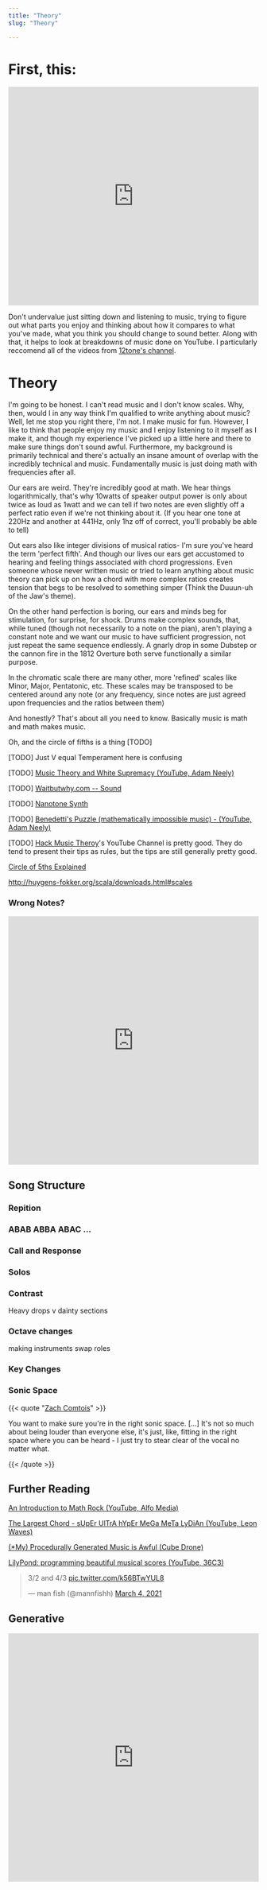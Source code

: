 ```yaml
---
title: "Theory"
slug: "Theory"

---
```


# First, this:

<iframe width="100%" height="440" src="https://www.youtube.com/embed/rgaTLrZGlk0" frameborder="0" allow="accelerometer; autoplay; clipboard-write; encrypted-media; gyroscope; picture-in-picture" allowfullscreen></iframe>

Don't undervalue just sitting down and listening to music, trying to figure out what parts you enjoy and thinking about how it compares to what you've made, what you think you should change to sound better. Along with that, it helps to look at breakdowns of music done on YouTube. I particularly reccomend all of the videos from [12tone's channel](https://www.youtube.com/watch?v=Ez8Ljhv9dyw).

# Theory

I'm going to be honest. I can't read music and I don't know scales. Why, then, would I in any way think I'm qualified to write anything about music? Well, let me stop you right there, I'm not. I make music for fun. However, I like to think that people enjoy my music and I enjoy listening to it myself as I make it, and though my experience I've picked up a little here and there to make sure things don't sound awful. Furthermore, my background is primarily technical and there's actually an insane amount of overlap with the incredibly technical and music. Fundamentally music is just doing math with frequencies after all.

Our ears are weird. They're incredibly good at math. We hear things logarithmically, that's why 10watts of speaker output power is only about twice as loud as 1watt and we can tell if two notes are even slightly off a perfect ratio even if we're not thinking about it. (If you hear one tone at 220Hz and another at 441Hz, only 1hz off of correct, you'll probably be able to tell)

Out ears also like integer divisions of musical ratios- I'm sure you've heard the term 'perfect fifth'. And though our lives our ears get accustomed to hearing and feeling things associated with chord progressions. Even someone whose never written music or tried to learn anything about music theory can pick up on how a chord with more complex ratios creates tension that begs to be resolved to something simper (Think the Duuun-uh of the Jaw's theme).

On the other hand perfection is boring, our ears and minds beg for stimulation, for surprise, for shock. Drums make complex sounds, that, while tuned (though not necessarily to a note on the pian), aren't playing a constant note and we want our music to have sufficient progression, not just repeat the same sequence endlessly. A gnarly drop in some Dubstep or the cannon fire in the 1812 Overture both serve functionally a similar purpose.

In the chromatic scale there are many other, more 'refined' scales like Minor, Major, Pentatonic, etc. These scales may be transposed to be centered around any note (or any frequency, since notes are just agreed upon frequencies and the ratios between them)

And honestly? That's about all you need to know. Basically music is math and math makes music.

Oh, and the circle of fifths is a thing [TODO]

[TODO] Just V equal Temperament here is confusing

[TODO] [Music Theory and White Supremacy (YouTube, Adam Neely)](https://www.youtube.com/watch?v=Kr3quGh7pJA)

[TODO] [Waitbutwhy.com -- Sound](https://waitbutwhy.com/2016/03/sound.html)

[TODO] [Nanotone Synth](https://dylancassidy.itch.io/nanotone-synth)

[TODO] [Benedetti's Puzzle (mathematically impossible music) - (YouTube, Adam Neely)](https://youtu.be/TYhPAbsIqA8)

[TODO] [Hack Music Theroy](https://www.youtube.com/c/RevolutionHarmony/videos)'s YouTube Channel is pretty good. They do tend to present their tips as rules, but the tips are still generally pretty good.

[Circle of 5ths Explained](https://ledgernote.com/columns/music-theory/circle-of-fifths-explained/)

http://huygens-fokker.org/scala/downloads.html#scales

### Wrong Notes?

<iframe width="100%" height="500" src="https://www.youtube.com/embed/meha_FCcHbo" title="YouTube video player" frameborder="0" allow="accelerometer; autoplay; clipboard-write; encrypted-media; gyroscope; picture-in-picture" allowfullscreen></iframe>

## Song Structure

### Repition

### ABAB ABBA ABAC ...

### Call and Response

### Solos

### Contrast

Heavy drops v dainty sections

### Octave changes

making instruments swap roles

### Key Changes

### Sonic Space

{{< quote "[Zach Comtois](https://www.youtube.com/watch?v=OswXhyPgGN4)" >}}

You want to make sure you're in the right sonic space. [...] It's not so much about being louder than everyone else, it's just, like, fitting in the right space where you can be heard - I just try to stear clear of the vocal no matter what.

{{< /quote >}}

## Further Reading

[An Introduction to Math Rock (YouTube, Alfo Media)](https://youtu.be/MF4Fs1lgYc8)

[The Largest Chord - sUpEr UlTrA hYpEr MeGa MeTa LyDiAn (YouTube, Leon Waves)](https://www.youtube.com/watch?v=HeTygKpi6pI)

[(*My) Procedurally Generated Music is Awful (Cube Drone)](https://devlog.groovelet.com/p/procedurally-generated-music-is-awful)

[LilyPond: programming beautiful musical scores (YouTube, 36C3)](https://www.youtube.com/watch?v=ryiXvCX3I64)



<blockquote class="twitter-tweet"><p lang="und" dir="ltr">3/2 and 4/3 <a href="https://t.co/k56BTwYUL8">pic.twitter.com/k56BTwYUL8</a></p>&mdash; man fish (@mannfishh) <a href="https://twitter.com/mannfishh/status/1367589684021366785?ref_src=twsrc%5Etfw">March 4, 2021</a></blockquote> <script async src="https://platform.twitter.com/widgets.js" charset="utf-8"></script>

## Generative

<iframe width="100%" height="500" src="https://www.youtube.com/embed/BaqYfuLMJNU" title="YouTube video player" frameborder="0" allow="accelerometer; autoplay; clipboard-write; encrypted-media; gyroscope; picture-in-picture" allowfullscreen></iframe>